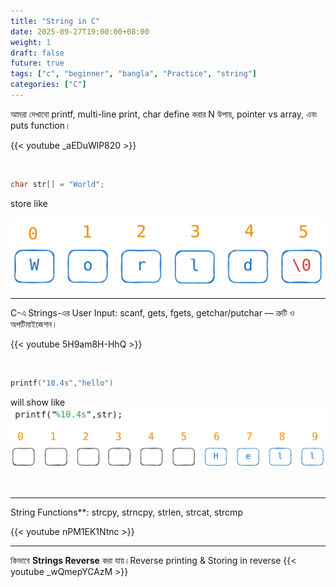 ```yaml
---
title: "String in C"
date: 2025-09-27T19:00:00+08:00
weight: 1
draft: false
future: true
tags: ["c", "beginner", "bangla", "Practice", "string"]
categories: ["C"]
---
```


আমরা দেখাবো printf, multi-line print, char define করার N উপায়, pointer vs array, এবং puts function।

{{< youtube  _aEDuWlP820 >}}

<br>

```c
char str[] = "World";
```

store like

![world svg](/images/strings/world_index.svg)

---

C-এ Strings-এর User Input: scanf, gets, fgets, getchar/putchar — ত্রুটি ও অপটিমাইজেশন।

{{< youtube  5H9am8H-HhQ >}}

<br>

```c
printf("10.4s","hello")
```

will show like
![hell svg](/images/strings/hell.svg)

<br>

<!-- ![print svg](/images/strings/str_worl.svg) -->

---

String Functions\*\*: strcpy, strncpy, strlen, strcat, strcmp

{{< youtube  nPM1EK1Ntnc >}}

---

কিভাবে **Strings Reverse** করা যায়।Reverse printing & Storing in reverse
{{< youtube  _wQmepYCAzM >}}
